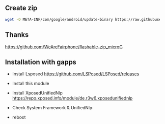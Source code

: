 ## Create zip

```bash
wget -O META-INF/com/google/android/update-binary https://raw.githubusercontent.com/topjohnwu/Magisk/master/scripts/module_installer.sh && zip your_module.zip -9r *
```

## Thanks

https://github.com/WeAreFairphone/flashable-zip_microG

## Installation with gapps

- Install Lsposed
https://github.com/LSPosed/LSPosed/releases

- Install this module

- Install XposedUnifiedNlp
https://repo.xposed.info/module/de.r3w6.xposedunifiednlp

- Check System Framework & UnifiedNlp

- reboot
